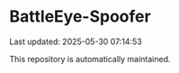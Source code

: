 # BattleEye-Spoofer

Last updated: 2025-05-30 07:14:53

This repository is automatically maintained.
